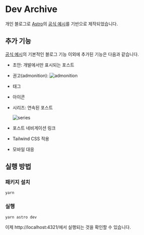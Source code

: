 # Dev Archive

개인 블로그로 [Astro](https://astro.build/)의 [공식 예시](https://github.com/withastro/astro/tree/main/examples/blog)를 기반으로 제작되었습니다.

## 추가 기능

[공식 예시](https://github.com/withastro/astro/tree/main/examples/blog)의 기본적인 블로그 기능 이외에 추가된 기능은 다음과 같습니다.

- 초안: 개발에서만 표시되는 포스트

- 권고(admonition): ![admonition](https://github.com/autroshot/dev-archive/assets/95019875/152f1e02-27fc-4919-9f95-044bbc84e88a)

- 태그

- 아이콘

- 시리즈: 연속된 포스트

  ![series](https://github.com/autroshot/dev-archive/assets/95019875/c96d1009-cea6-4b9a-bcbf-73b87abd67e3)

- 포스트 네비게이션 링크

- Tailwind CSS 적용

- 모바일 대응

## 실행 방법

### 패키지 설치

```shell
yarn
```

### 실행

```
yarn astro dev
```

이제 http://localhost:4321/에서 실행되는 것을 확인할 수 있습니다.

